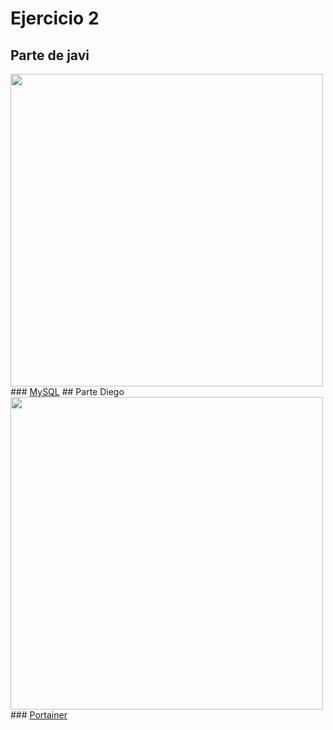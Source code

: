 # Ejercicio 2

## Parte de javi
<img src="https://pandorafms.com/blog/wp-content/uploads/2017/09/workbench-mysql-featured.png" width="500px">
### <a href="MySQL/">MySQL<a>
## Parte Diego
<img src="https://ie-concept.fr/wp-content/uploads/2021/12/portainer-768x432-1.png" width="500px">
### <a href="Portainer/">Portainer<a>
